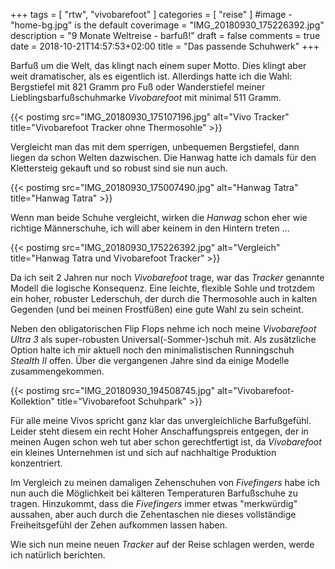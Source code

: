 +++
tags = [
    "rtw",
    "vivobarefoot"
    ]
categories = [
    "reise"
]
#image - "home-bg.jpg" is the default
coverimage = "IMG_20180930_175226392.jpg"
description = "9 Monate Weltreise - barfuß!"
draft = false
comments = true
date = 2018-10-21T14:57:53+02:00
title = "Das passende Schuhwerk"
+++

Barfuß um die Welt, das klingt nach einem super Motto. Dies klingt aber weit dramatischer, als es eigentlich ist. Allerdings hatte ich die Wahl: Bergstiefel mit 821 Gramm pro Fuß oder Wanderstiefel meiner Lieblingsbarfußschuhmarke _Vivobarefoot_ mit minimal 511 Gramm.

{{< postimg src="IMG_20180930_175107196.jpg" alt="Vivo Tracker" title="Vivobarefoot Tracker ohne Thermosohle" >}}

Vergleicht man das mit dem sperrigen, unbequemen Bergstiefel, dann liegen da schon Welten dazwischen. Die Hanwag hatte ich damals für den Klettersteig gekauft und so robust sind sie nun auch.

{{< postimg src="IMG_20180930_175007490.jpg" alt="Hanwag Tatra" title="Hanwag Tatra" >}}

Wenn man beide Schuhe vergleicht, wirken die _Hanwag_ schon eher wie richtige Männerschuhe, ich will aber keinem in den Hintern treten ...

{{< postimg src="IMG_20180930_175226392.jpg" alt="Vergleich" title="Hanwag Tatra und Vivobarefoot Tracker" >}}

Da ich seit 2 Jahren nur noch _Vivobarefoot_ trage, war das _Tracker_ genannte Modell die logische Konsequenz. Eine leichte, flexible Sohle und trotzdem ein hoher, robuster Lederschuh, der durch die Thermosohle auch in kalten Gegenden (und bei meinen Frostfüßen) eine gute Wahl zu sein scheint.

Neben den obligatorischen Flip Flops nehme ich noch meine _Vivobarefoot Ultra 3_ als super-robusten Universal(-Sommer-)schuh mit. Als zusätzliche Option halte ich mir aktuell noch den minimalistischen Runningschuh _Stealth II_ offen. Über die vergangenen Jahre sind da einige Modelle zusammengekommen.

{{< postimg src="IMG_20180930_194508745.jpg" alt="Vivobarefoot-Kollektion" title="Vivobarefoot Schuhpark" >}}

Für alle meine Vivos spricht ganz klar das unvergleichliche Barfußgefühl. Leider steht diesem ein recht Hoher Anschaffungspreis entgegen, der in meinen Augen schon weh tut aber schon gerechtfertigt ist, da _Vivobarefoot_ ein kleines Unternehmen ist und sich auf nachhaltige Produktion konzentriert.

Im Vergleich zu meinen damaligen Zehenschuhen von _Fivefingers_ habe ich nun auch die Möglichkeit bei kälteren Temperaturen Barfußschuhe zu tragen. Hinzukommt, dass die _Fivefingers_ immer etwas "merkwürdig" aussahen, aber auch durch die Zehentaschen nie dieses vollständige Freiheitsgefühl der Zehen aufkommen lassen haben.

Wie sich nun meine neuen _Tracker_ auf der Reise schlagen werden, werde ich natürlich berichten.